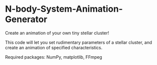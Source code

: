 # N-body-System-Animation-Generator
Create an animation of your own tiny stellar cluster!

This code will let you set rudimentary parameters of a stellar cluster, and create an animation of specified characteristics.

Required packages: NumPy, matplotlib, FFmpeg
